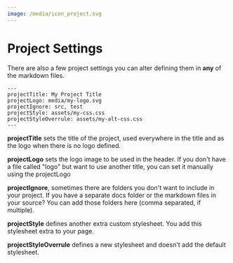 ```yaml
---
image: /media/icon_project.svg
---
```


# Project Settings

There are also a few project settings you can alter defining them in **any** of the markdown files.

```
---
projectTitle: My Project Title
projectLogo: media/my-logo.svg
projectIgnore: src, test
projectStyle: assets/my-css.css
projectStyleOverrule: assets/my-alt-css.css
---
```

**projectTitle** sets the title of the project, used everywhere in the title and as the logo when there is no logo defined.

**projectLogo** sets the logo image to be used in the header. If you don't have a file called "logo" but want to use another title, you can set it manually using the projectLogo

**projectIgnore**, sometimes there are folders you don't want to include in your project. If you have a separate docs folder or the markdown files in your source? You can add those folders here (comma separated, if multiple).

**projectStyle** defines another extra custom stylesheet. You add this stylesheet extra to your page.

**projectStyleOverrule** defines a new stylesheet and doesn't add the default stylesheet.
